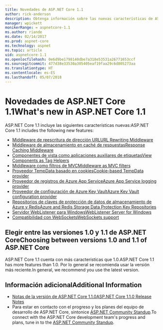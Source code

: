 ```yaml
---
title: Novedades de ASP.NET Core 1.1
author: rick-anderson
description: Obtenga información sobre las nuevas características de ASP.NET Core 1.1.
manager: wpickett
monikerRange: = aspnetcore-1.1
ms.author: riande
ms.date: 02/14/2017
ms.prod: aspnet-core
ms.technology: aspnet
ms.topic: article
uid: aspnetcore-1.1
ms.openlocfilehash: 0e6d9be1798140dbe7a318e53531a26771653ccf
ms.sourcegitcommit: 477d38e33530a305405eaf19faa29c6d805273aa
ms.translationtype: HT
ms.contentlocale: es-ES
ms.lasthandoff: 05/07/2018
---
```

# <a name="whats-new-in-aspnet-core-11"></a><span data-ttu-id="bc420-103">Novedades de ASP.NET Core 1.1</span><span class="sxs-lookup"><span data-stu-id="bc420-103">What's new in ASP.NET Core 1.1</span></span>

<span data-ttu-id="bc420-104">ASP.NET Core 1.1 incluye las siguientes características nuevas:</span><span class="sxs-lookup"><span data-stu-id="bc420-104">ASP.NET Core 1.1 includes the following new features:</span></span>

- [<span data-ttu-id="bc420-105">Middleware de reescritura de dirección URL</span><span class="sxs-lookup"><span data-stu-id="bc420-105">URL Rewriting Middleware</span></span>](xref:fundamentals/url-rewriting)
- [<span data-ttu-id="bc420-106">Middleware de almacenamiento en caché de respuestas</span><span class="sxs-lookup"><span data-stu-id="bc420-106">Response Caching Middleware</span></span>](xref:performance/caching/middleware)
- [<span data-ttu-id="bc420-107">Componentes de vista como aplicaciones auxiliares de etiquetas</span><span class="sxs-lookup"><span data-stu-id="bc420-107">View Components as Tag Helpers</span></span>](xref:mvc/views/view-components#invoking-a-view-component-as-a-tag-helper)
- [<span data-ttu-id="bc420-108">Middleware como filtros de MVC</span><span class="sxs-lookup"><span data-stu-id="bc420-108">Middleware as MVC filters</span></span>](xref:mvc/controllers/filters#using-middleware-in-the-filter-pipeline)
- [<span data-ttu-id="bc420-109">Proveedor TempData basado en cookies</span><span class="sxs-lookup"><span data-stu-id="bc420-109">Cookie-based TempData provider</span></span>](xref:fundamentals/app-state#tempdata)
- [<span data-ttu-id="bc420-110">Proveedor de registros de Azure App Service</span><span class="sxs-lookup"><span data-stu-id="bc420-110">Azure App Service logging provider</span></span>](xref:fundamentals/logging/index#appservice)
- [<span data-ttu-id="bc420-111">Proveedor de configuración de Azure Key Vault</span><span class="sxs-lookup"><span data-stu-id="bc420-111">Azure Key Vault configuration provider</span></span>](xref:security/key-vault-configuration)
- [<span data-ttu-id="bc420-112">Repositorios de claves de protección de datos de almacenamiento de Azure y Redis</span><span class="sxs-lookup"><span data-stu-id="bc420-112">Azure and Redis Storage Data Protection Key Repositories</span></span>](xref:security/data-protection/implementation/key-storage-providers#azure-and-redis)
- [<span data-ttu-id="bc420-113">Servidor WebListener para Windows</span><span class="sxs-lookup"><span data-stu-id="bc420-113">WebListener Server for Windows</span></span>](xref:fundamentals/servers/weblistener)
- [<span data-ttu-id="bc420-114">Compatibilidad con WebSockets</span><span class="sxs-lookup"><span data-stu-id="bc420-114">WebSockets support</span></span>](xref:fundamentals/websockets)

## <a name="choosing-between-versions-10-and-11-of-aspnet-core"></a><span data-ttu-id="bc420-115">Elegir entre las versiones 1.0 y 1.1 de ASP.NET Core</span><span class="sxs-lookup"><span data-stu-id="bc420-115">Choosing between versions 1.0 and 1.1 of ASP.NET Core</span></span>

<span data-ttu-id="bc420-116">ASP.NET Core 1.1 cuenta con más características que 1.0.</span><span class="sxs-lookup"><span data-stu-id="bc420-116">ASP.NET Core 1.1 has more features than 1.0.</span></span> <span data-ttu-id="bc420-117">Por lo general se recomienda usar la versión más reciente.</span><span class="sxs-lookup"><span data-stu-id="bc420-117">In general, we recommend you use the latest version.</span></span>

## <a name="additional-information"></a><span data-ttu-id="bc420-118">Información adicional</span><span class="sxs-lookup"><span data-stu-id="bc420-118">Additional Information</span></span>

- [<span data-ttu-id="bc420-119">Notas de la versión de ASP.NET Core 1.1.0</span><span class="sxs-lookup"><span data-stu-id="bc420-119">ASP.NET Core 1.1.0 Release Notes</span></span>](https://github.com/aspnet/Home/releases/tag/1.1.0)
- <span data-ttu-id="bc420-120">Para estar en contacto con el progreso y los planes del equipo de desarrollo de ASP.NET Core, sintonice [ASP.NET Community Standup](https://live.asp.net/).</span><span class="sxs-lookup"><span data-stu-id="bc420-120">To connect with the ASP.NET Core development team's progress and plans, tune in to the [ASP.NET Community Standup](https://live.asp.net/).</span></span>
